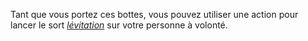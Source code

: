 Tant que vous portez ces bottes, vous pouvez utiliser une action pour lancer le sort [_lévitation_](/grimoire/levitation/) sur votre personne à volonté.
